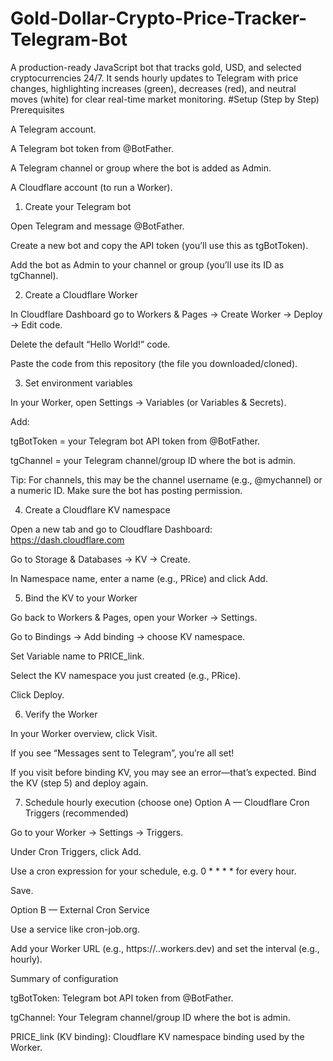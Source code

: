# Gold-Dollar-Crypto-Price-Tracker-Telegram-Bot
A production-ready JavaScript bot that tracks gold, USD, and selected cryptocurrencies 24/7. It sends hourly updates to Telegram with price changes, highlighting increases (green), decreases (red), and neutral moves (white) for clear real-time market monitoring.
#Setup (Step by Step)
Prerequisites

A Telegram account.

A Telegram bot token from @BotFather.

A Telegram channel or group where the bot is added as Admin.

A Cloudflare account (to run a Worker).

1) Create your Telegram bot

Open Telegram and message @BotFather.

Create a new bot and copy the API token (you’ll use this as tgBotToken).

Add the bot as Admin to your channel or group (you’ll use its ID as tgChannel).

2) Create a Cloudflare Worker

In Cloudflare Dashboard go to Workers & Pages → Create Worker → Deploy → Edit code.

Delete the default “Hello World!” code.

Paste the code from this repository (the file you downloaded/cloned).

3) Set environment variables

In your Worker, open Settings → Variables (or Variables & Secrets).

Add:

tgBotToken = your Telegram bot API token from @BotFather.

tgChannel = your Telegram channel/group ID where the bot is admin.

Tip: For channels, this may be the channel username (e.g., @mychannel) or a numeric ID. Make sure the bot has posting permission.

4) Create a Cloudflare KV namespace

Open a new tab and go to Cloudflare Dashboard: https://dash.cloudflare.com

Go to Storage & Databases → KV → Create.

In Namespace name, enter a name (e.g., PRice) and click Add.

5) Bind the KV to your Worker

Go back to Workers & Pages, open your Worker → Settings.

Go to Bindings → Add binding → choose KV namespace.

Set Variable name to PRICE_link.

Select the KV namespace you just created (e.g., PRice).

Click Deploy.

6) Verify the Worker

In your Worker overview, click Visit.

If you see “Messages sent to Telegram”, you’re all set!

If you visit before binding KV, you may see an error—that’s expected. Bind the KV (step 5) and deploy again.

7) Schedule hourly execution (choose one)
Option A — Cloudflare Cron Triggers (recommended)

Go to your Worker → Settings → Triggers.

Under Cron Triggers, click Add.

Use a cron expression for your schedule, e.g. 0 * * * * for every hour.

Save.

Option B — External Cron Service

Use a service like cron-job.org.

Add your Worker URL (e.g., https://<your-worker>.<subdomain>.workers.dev) and set the interval (e.g., hourly).

Summary of configuration

tgBotToken: Telegram bot API token from @BotFather.

tgChannel: Your Telegram channel/group ID where the bot is admin.

PRICE_link (KV binding): Cloudflare KV namespace binding used by the Worker.
